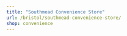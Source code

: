 ```yaml
---
title: "Southmead Convenience Store"
url: /bristol/southmead-convenience-store/
shop: convenience
---
```

